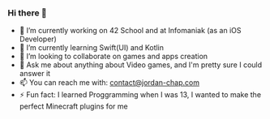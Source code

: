 ### Hi there 👋

<!--
**lebojo/LeBojo** is a ✨ _special_ ✨ repository because its `README.md` (this file) appears on your GitHub profile.

Here are some ideas to get you started:
-->

- 🔭 I’m currently working on 42 School and at Infomaniak (as an iOS Developer)
- 🌱 I’m currently learning Swift(UI) and Kotlin
- 👯 I’m looking to collaborate on games and apps creation
- 💬 Ask me about anything about Video games, and I'm pretty sure I could answer it
- 📫 You can reach me with: contact@jordan-chap.com
- ⚡ Fun fact: I learned Proggramming when I was 13, I wanted to make the perfect Minecraft plugins for me

